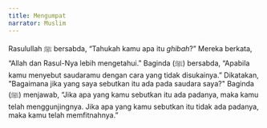 ```yaml
---
title: Mengumpat
narrator: Muslim
---
```


Rasulullah ﷺ bersabda, “Tahukah kamu apa itu *ghibah*?” Mereka berkata, “Allah dan Rasul-Nya lebih mengetahui.” Baginda (ﷺ) bersabda, “Apabila kamu menyebut saudaramu dengan cara yang tidak disukainya.” Dikatakan, "Bagaimana jika yang saya sebutkan itu ada pada saudara saya?" Baginda (ﷺ) menjawab, “Jika apa yang kamu sebutkan itu ada padanya, maka kamu telah menggunjingnya. Jika apa yang kamu sebutkan itu tidak ada padanya, maka kamu telah memfitnahnya.”
